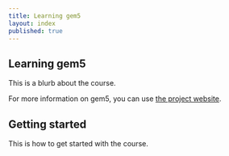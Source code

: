 ```yaml
---
title: Learning gem5
layout: index
published: true
---
```


## Learning gem5

This is a blurb about the course.

For more information on gem5, you can use [the project website](https://www.gem5.org).

## Getting started

This is how to get started with the course.
